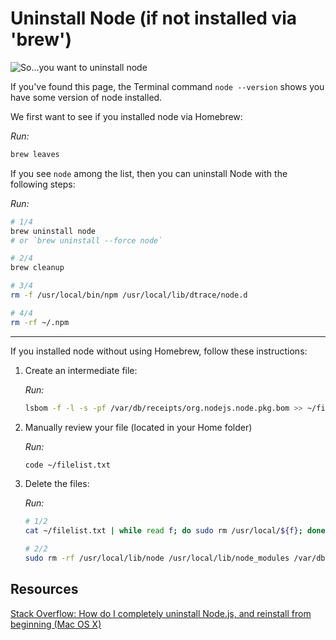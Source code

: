 # Uninstall Node (if not installed via 'brew')

![So...you want to uninstall node](https://i.imgflip.com/31jrir.jpg)

If you've found this page, the Terminal command `node --version` shows you have
some version of node installed.

We first want to see if you installed node via Homebrew:

_Run:_

```bash
brew leaves
```

If you see `node` among the list, then you can uninstall Node with the following
steps:

_Run:_

```bash
# 1/4
brew uninstall node
# or `brew uninstall --force node`

# 2/4
brew cleanup

# 3/4
rm -f /usr/local/bin/npm /usr/local/lib/dtrace/node.d

# 4/4
rm -rf ~/.npm
```

---

If you installed node without using Homebrew, follow these instructions:

1. Create an intermediate file:

   _Run:_

   ```bash
   lsbom -f -l -s -pf /var/db/receipts/org.nodejs.node.pkg.bom >> ~/filelist.txt
   ```

2. Manually review your file (located in your Home folder)

   _Run:_

   ```bash
   code ~/filelist.txt
   ```

3. Delete the files:

   _Run:_

   ```bash
   # 1/2
   cat ~/filelist.txt | while read f; do sudo rm /usr/local/${f}; done

   # 2/2
   sudo rm -rf /usr/local/lib/node /usr/local/lib/node_modules /var/db/receipts/org.nodejs.*
   ```

## Resources

[Stack Overflow: How do I completely uninstall Node.js, and reinstall from beginning (Mac OS X)](https://stackoverflow.com/a/26919540/5578727)
